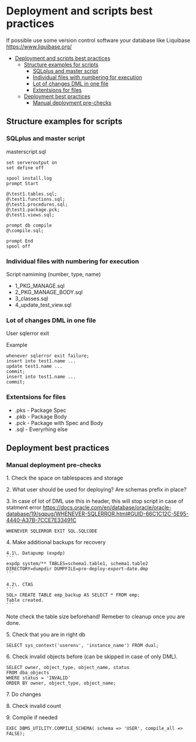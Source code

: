 # Deployment and scripts best practices

If possible use some version control software your database like Liquibase
https://www.liquibase.org/


- [Deployment and scripts best practices](#deployment-and-scripts-best-practices)
  - [Structure examples for scripts](#structure-examples-for-scripts)
    - [SQLplus and master script](#sqlplus-and-master-script)
    - [Individual files with numbering for execution](#individual-files-with-numbering-for-execution)
    - [Lot of changes DML in one file](#lot-of-changes-dml-in-one-file)
    - [Extentsions for files](#extentsions-for-files)
  - [Deployment best practices](#deployment-best-practices)
    - [Manual deployment pre-checks](#manual-deployment-pre-checks)

## Structure examples for scripts

### SQLplus and master script

masterscript.sql
```
set serveroutput on
set define off

spool install.log
prompt Start

@\test1.tables.sql;
@\test1.functions.sql;
@\test1.procedures.sql;
@\test1.package.pck;
@\test1.views.sql;

prompt db compile
@\compile.sql;

prompt End
spool off
```


### Individual files with numbering for execution

Script namiming (number, type, name)

- 1_PKG_MANAGE.sql
- 2_PKG_MANAGE_BODY.sql
- 3_classes.sql
- 4_update_test_view.sql


### Lot of changes DML in one file 
User sqlerror exit

Example
```
whenever sqlerror exit failure;
insert into test1.name ...
update test1.name ...
commit;
insert into test1.name ...
commit;
```

### Extentsions for files

- .pks - Package Spec
- .pkb - Package Body
- .pck - Package with Spec and Body
- .sql - Everyrhing else




## Deployment best practices

### Manual deployment pre-checks

1\.  Check the space on tablespaces and storage

2\. What user should be used for deploying? Are schemas prefix in place?

3\. In case of lot of DML use this in header, this will stop script in case of statment error
https://docs.oracle.com/en/database/oracle/oracle-database/19/sqpug/WHENEVER-SQLERROR.html#GUID-66C1C12C-5E95-4440-A37B-7CCE7E33491C
```
WHENEVER SQLERROR EXIT SQL.SQLCODE
```
4\. Make additional backups for recovery
    
    4.1\. Datapump (expdp) 
    ```
    expdp system/** TABLES=schema1.table1, schema1.table2 DIRECTORY=dumpdir DUMPFILE=pre-deploy-export-date.dmp
    ```

    4.2\. CTAS
    ```
    SQL> CREATE TABLE emp_backup AS SELECT * FROM emp;
    Table created.
    ```

Note check the table size beforehand!
Remeber to cleanup once you are done.


5\. Check that you are in right db
```
SELECT sys_context('userenv', 'instance_name') FROM dual;
```

6\. Check invalid objects before (can be skipped in case of only DML).

```
SELECT owner, object_type, object_name, status
FROM dba_objects
WHERE status = 'INVALID'
ORDER BY owner, object_type, object_name;
```

7\. Do changes 


8\. Check invalid count

9\. Compile if needed
```
EXEC DBMS_UTILITY.COMPILE_SCHEMA( schema => 'USER', compile_all => FALSE);
```